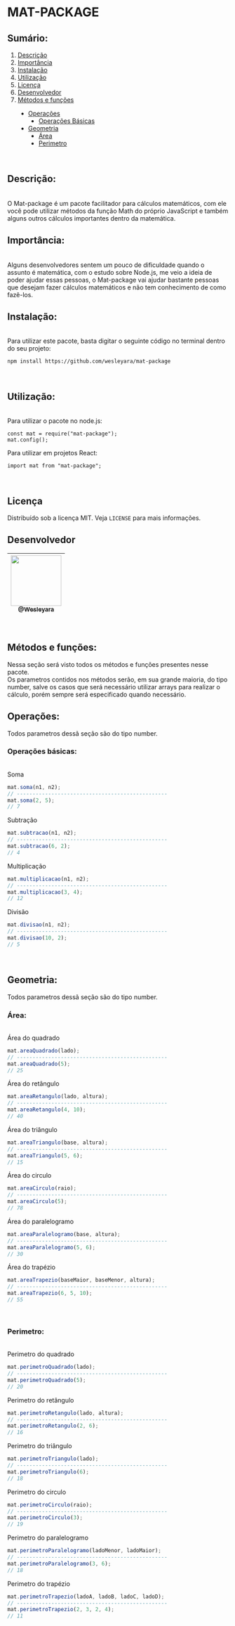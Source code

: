 <h1>MAT-PACKAGE</h1>

<h2>Sumário:</h2>
   <ol>
    <a href="#descricao">
      <li>Descrição</li>
    </a>
    <a href="#importancia">
      <li>Importância</li>
    </a>
    <a href="#instalacao">
      <li>Instalação</li>
    </a>
    <a href="#utilizacao">
      <li>Utilização</li>
    </a>
    <a href="#licenca">
      <li>Licença</li>
    </a>
    <a href="#desenvolvedor">
      <li>Desenvolvedor</li>
    </a>
    <a href="#metodos">
      <li>Métodos e funções</li>
    </a>
    <ul style="list-style-type: disc;">
      <a href="#operacoes">
        <li>Operações
          <ul style="list-style-type: disc;">
            <a href="operacoesB">
              <li>Operações Básicas</li>
            </a>
          </ul>
        </li>
      </a>
      <a href="#geometria">
        <li>Geometria
          <ul style="list-style-type: disc;">
            <a href="#area">
              <li>Área</li>
            </a>
            <a href="#perimetro">
              <li>Perimetro</li>
            </a>
          </ul>
        </li>
      </a>
    </ul>
  </ol>
<br>
<!-- DESCRIÇÃO -->

<h2 id="descricao">Descrição:</h2>
<br>
O Mat-package é um pacote facilitador para cálculos matemáticos, com ele você pode utilizar métodos da função <a>Math</a> do próprio JavaScript e também alguns outros cálculos importantes dentro da matemática.

<br>
<!-- IMPORTÂNCIA -->

<h2 id="importancia">Importância:</h2>
<br>
Alguns desenvolvedores sentem um pouco de dificuldade quando o assunto é matemática, com o estudo sobre Node.js, me veio a ideia de poder ajudar essas pessoas, o Mat-package vai ajudar bastante pessoas que desejam fazer cálculos matemáticos e não tem conhecimento de como fazê-los.

<br>
<!-- INSTALAÇÃO -->

<h2 id="instalacao">Instalação:</h2>
<br>
Para utilizar este pacote, basta digitar o seguinte código no terminal dentro do seu projeto:

<br>

```
npm install https://github.com/wesleyara/mat-package
```

<br>
<!-- UTILIZAÇÃO -->

<h2 id="utilizacao">Utilização:</h2>
<br>
Para utilizar o pacote no node.js:

```
const mat = require("mat-package");
mat.config();
```

Para utilizar em projetos React:

```
import mat from "mat-package";
```

<br>

<!-- LICENÇA -->

<h2 id="licenca">Licença</h2>

Distribuído sob a licença MIT. Veja `LICENSE` para mais informações.

<!-- CONTATO -->

<h2 id="desenvolvedor" >Desenvolvedor</h2>

| [<img src="https://avatars.githubusercontent.com/u/89321125?v=4" width="115"><br><sub>@Wesleyara</sub>](https://github.com/wesleyara)
| --------------------------------------------------------------------------------------------------------------------------------------------- |

<br>
<h2 id="metodos">Métodos e funções:</h2>
  Nessa seção será visto todos os métodos e funções presentes nesse pacote.

 <br>
 Os parametros contidos nos métodos serão, em sua grande maioria, do tipo number, salve os casos que será necessário utilizar arrays para realizar o cálculo, porém sempre será especificado quando necessário.

<br>
<h2 id="operacoes">Operações:</h2>
Todos parametros dessã seção são do tipo number.

<br>
<h3 id="operacoesB">Operações básicas:</h3>

<br>
Soma

```js
mat.soma(n1, n2);
// ------------------------------------------------
mat.soma(2, 5);
// 7
```

Subtração

```js
mat.subtracao(n1, n2);
// ------------------------------------------------
mat.subtracao(6, 2);
// 4
```

Multiplicação

```js
mat.multiplicacao(n1, n2);
// ------------------------------------------------
mat.multiplicacao(3, 4);
// 12
```

Divisão

```js
mat.divisao(n1, n2);
// ------------------------------------------------
mat.divisao(10, 2);
// 5
```

<br>
<h2 id="geometria">Geometria:</h2>
Todos parametros dessã seção são do tipo number.

<br>
<h3 id="area">Área:</h3>

<br>
Área do quadrado

```js
mat.areaQuadrado(lado);
// ------------------------------------------------
mat.areaQuadrado(5);
// 25
```

Área do retângulo

```js
mat.areaRetangulo(lado, altura);
// ------------------------------------------------
mat.areaRetangulo(4, 10);
// 40
```

Área do triângulo

```js
mat.areaTriangulo(base, altura);
// ------------------------------------------------
mat.areaTriangulo(5, 6);
// 15
```

Área do circulo

```js
mat.areaCirculo(raio);
// ------------------------------------------------
mat.areaCirculo(5);
// 78
```

Área do paralelogramo

```js
mat.areaParalelogramo(base, altura);
// ------------------------------------------------
mat.areaParalelogramo(5, 6);
// 30
```

Área do trapézio

```js
mat.areaTrapezio(baseMaior, baseMenor, altura);
// ------------------------------------------------
mat.areaTrapezio(6, 5, 10);
// 55
```

<br>
<h3 id="perimetro">Perimetro:</h3>

<br>
Perimetro do quadrado

```js
mat.perimetroQuadrado(lado);
// ------------------------------------------------
mat.perimetroQuadrado(5);
// 20
```

Perimetro do retângulo

```js
mat.perimetroRetangulo(lado, altura);
// ------------------------------------------------
mat.perimetroRetangulo(2, 6);
// 16
```

Perimetro do triângulo

```js
mat.perimetroTriangulo(lado);
// ------------------------------------------------
mat.perimetroTriangulo(6);
// 18
```

Perimetro do circulo

```js
mat.perimetroCirculo(raio);
// ------------------------------------------------
mat.perimetroCirculo(3);
// 19
```

Perimetro do paralelogramo

```js
mat.perimetroParalelogramo(ladoMenor, ladoMaior);
// ------------------------------------------------
mat.perimetroParalelogramo(3, 6);
// 18
```

Perimetro do trapézio

```js
mat.perimetroTrapezio(ladoA, ladoB, ladoC, ladoD);
// ------------------------------------------------
mat.perimetroTrapezio(2, 3, 2, 4);
// 11
```